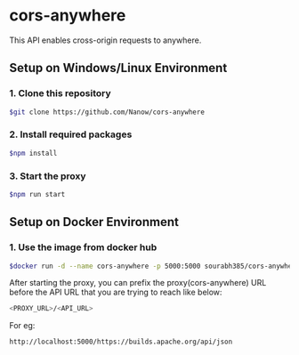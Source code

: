 # cors-anywhere

This API enables cross-origin requests to anywhere.

## Setup on Windows/Linux Environment

### 1. Clone this repository

```bash
$git clone https://github.com/Nanow/cors-anywhere
```

### 2. Install required packages

```bash
$npm install
```

### 3. Start the proxy

```bash
$npm run start
```

## Setup on Docker Environment

### 1. Use the image from docker hub

```bash
$docker run -d --name cors-anywhere -p 5000:5000 sourabh385/cors-anywhere
```

After starting the proxy, you can prefix the proxy(cors-anywhere) URL before the API URL that you are trying to reach like below:

```bash
<PROXY_URL>/<API_URL>
```

For eg:

```bash
http://localhost:5000/https://builds.apache.org/api/json
```

